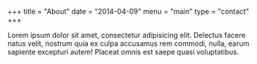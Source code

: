 +++
title = "About"
date = "2014-04-09"
menu = "main"
type = "contact"
+++

Lorem ipsum dolor sit amet, consectetur adipisicing elit. Delectus facere natus velit, nostrum quia ex culpa accusamus rem commodi, nulla, earum sapiente excepturi autem! Placeat omnis est saepe quasi voluptatibus.